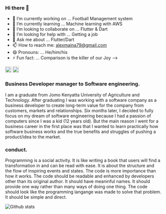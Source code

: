 ### Hi there 👋

- 🔭 I’m currently working on ... Football Management system
- 🌱 I’m currently learning ... Machine learning with AWS
- 👯 I’m looking to collaborate on ... Flutter & Dart
- 🤔 I’m looking for help with ... Getting a job
- 💬 Ask me about ... Flutter/Dart
- 📫 How to reach me: alexmaina79@gmail.com
- 😄 Pronouns: ... He/him/his
- ⚡ Fun fact: ... Comparison is the killer of our Joy
-->

[<img height="20" src="https://img.shields.io/badge/linkedin-0077B5.svg?&style=for-the-badge&logo=linkedin&logoColor=white" />][LinkedIn]
[<img height="20" src="https://img.shields.io/badge/twitter-1DA1F2.svg?&style=for-the-badge&logo=twitter&logoColor=white" />][twitter]

[linkedIn]: https://www.linkedin.com/in/alex-maina/
[twitter]: https://twitter.com/RonaldoMaina


### Business Developer manager to Software engineering.
I am a graduate from Jomo Kenyatta University of Agriculture and Technology. After graduating I was working with a software company as a business developer to create long-term value for the company from customers, markets and relationships. Six months later, I decided to fully focus on my dream of software engineering because I had a passion of computers since I was a kid (12 years old). But the main reason I went for a business career in the first place was that I wanted to learn practically how software business works and the true benefits and struggles of pushing a product/idea to the market.

<!-- ## Flutter and Dart Developer. -->


### conduct.
Programming is a social activity. It is like writing a book that users will find a transformation in and can be read with ease. It is about the structure and the flow of inspiring events and states. The code is more importance than how it works. The code should be readable and enhanced by developers other than its original author. It should have meaninful names. It should provide one way rather than many ways of doing one thing. The code should look like the programming langange was made to solve that problem. It should be simple and direct.

![Github stats](https://github-readme-stats.vercel.app/api?username=AlexMainaMunyua)

